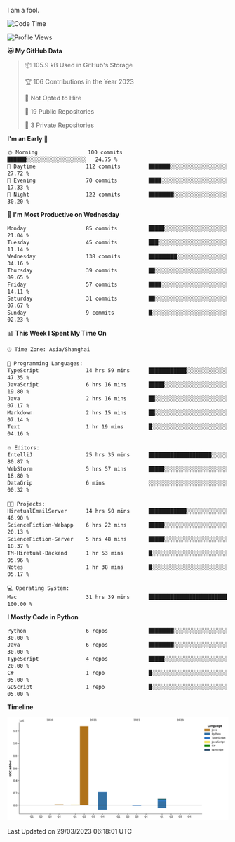 I am a fool.

<!--START_SECTION:waka-->
![Code Time](http://img.shields.io/badge/Code%20Time-230%20hrs%2055%20mins-blue)

![Profile Views](http://img.shields.io/badge/Profile%20Views-1-blue)

**🐱 My GitHub Data** 

> 📦 105.9 kB Used in GitHub's Storage 
 > 
> 🏆 106 Contributions in the Year 2023
 > 
> 🚫 Not Opted to Hire
 > 
> 📜 19 Public Repositories 
 > 
> 🔑 3 Private Repositories 
 > 
**I'm an Early 🐤** 

```text
🌞 Morning                100 commits         ██████░░░░░░░░░░░░░░░░░░░   24.75 % 
🌆 Daytime                112 commits         ███████░░░░░░░░░░░░░░░░░░   27.72 % 
🌃 Evening                70 commits          ████░░░░░░░░░░░░░░░░░░░░░   17.33 % 
🌙 Night                  122 commits         ████████░░░░░░░░░░░░░░░░░   30.20 % 
```
📅 **I'm Most Productive on Wednesday** 

```text
Monday                   85 commits          █████░░░░░░░░░░░░░░░░░░░░   21.04 % 
Tuesday                  45 commits          ███░░░░░░░░░░░░░░░░░░░░░░   11.14 % 
Wednesday                138 commits         █████████░░░░░░░░░░░░░░░░   34.16 % 
Thursday                 39 commits          ██░░░░░░░░░░░░░░░░░░░░░░░   09.65 % 
Friday                   57 commits          ████░░░░░░░░░░░░░░░░░░░░░   14.11 % 
Saturday                 31 commits          ██░░░░░░░░░░░░░░░░░░░░░░░   07.67 % 
Sunday                   9 commits           █░░░░░░░░░░░░░░░░░░░░░░░░   02.23 % 
```


📊 **This Week I Spent My Time On** 

```text
🕑︎ Time Zone: Asia/Shanghai

💬 Programming Languages: 
TypeScript               14 hrs 59 mins      ████████████░░░░░░░░░░░░░   47.35 % 
JavaScript               6 hrs 16 mins       █████░░░░░░░░░░░░░░░░░░░░   19.80 % 
Java                     2 hrs 16 mins       ██░░░░░░░░░░░░░░░░░░░░░░░   07.17 % 
Markdown                 2 hrs 15 mins       ██░░░░░░░░░░░░░░░░░░░░░░░   07.14 % 
Text                     1 hr 19 mins        █░░░░░░░░░░░░░░░░░░░░░░░░   04.16 % 

🔥 Editors: 
IntelliJ                 25 hrs 35 mins      ████████████████████░░░░░   80.87 % 
WebStorm                 5 hrs 57 mins       █████░░░░░░░░░░░░░░░░░░░░   18.80 % 
DataGrip                 6 mins              ░░░░░░░░░░░░░░░░░░░░░░░░░   00.32 % 

🐱‍💻 Projects: 
HiretualEmailServer      14 hrs 50 mins      ████████████░░░░░░░░░░░░░   46.90 % 
ScienceFiction-Webapp    6 hrs 22 mins       █████░░░░░░░░░░░░░░░░░░░░   20.13 % 
ScienceFiction-Server    5 hrs 48 mins       █████░░░░░░░░░░░░░░░░░░░░   18.37 % 
TM-Hiretual-Backend      1 hr 53 mins        █░░░░░░░░░░░░░░░░░░░░░░░░   05.96 % 
Notes                    1 hr 38 mins        █░░░░░░░░░░░░░░░░░░░░░░░░   05.17 % 

💻 Operating System: 
Mac                      31 hrs 39 mins      █████████████████████████   100.00 % 
```

**I Mostly Code in Python** 

```text
Python                   6 repos             ████████░░░░░░░░░░░░░░░░░   30.00 % 
Java                     6 repos             ████████░░░░░░░░░░░░░░░░░   30.00 % 
TypeScript               4 repos             █████░░░░░░░░░░░░░░░░░░░░   20.00 % 
C#                       1 repo              █░░░░░░░░░░░░░░░░░░░░░░░░   05.00 % 
GDScript                 1 repo              █░░░░░░░░░░░░░░░░░░░░░░░░   05.00 % 
```



**Timeline**

![Lines of Code chart](https://raw.githubusercontent.com/VeejaLiu/VeejaLiu/master/assets/bar_graph.png)


 Last Updated on 29/03/2023 06:18:01 UTC
<!--END_SECTION:waka-->
